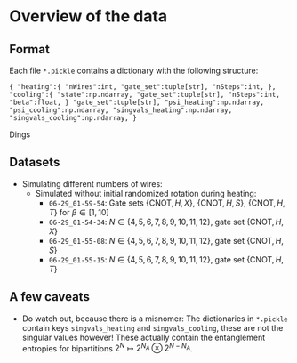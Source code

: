 # Overview of the data

## Format

Each file `*.pickle` contains a dictionary with the following structure:

``
{
    "heating":{
        "nWires":int,
        "gate_set":tuple[str],
        "nSteps":int,
    },
    "cooling":{
        "state":np.ndarray,
        "gate_set":tuple[str],
        "nSteps":int,
        "beta":float,
    }
    "gate_set":tuple[str],
    "psi_heating":np.ndarray,
    "psi_cooling":np.ndarray,
    "singvals_heating":np.ndarray,
    "singvals_cooling":np.ndarray,
}
``

Dings

## Datasets

* Simulating different numbers of wires:
    * Simulated without initial randomized rotation during heating:
        * `06-29_01-59-54`: Gate sets $`\{\text{CNOT},H,X\}`$, $\{\text{CNOT},H,S\}$, $\{\text{CNOT},H,T\}$ for $\beta\in [1,10]$
        * `06-29_01-54-34`: $N\in\{4,5,6,7,8,9,10,11,12\}$, gate set $\{\text{CNOT},H,X\}$
        * `06-29_01-55-08`: $N\in\{4,5,6,7,8,9,10,11,12\}$, gate set $\{\text{CNOT},H,S\}$
        * `06-29_01-55-15`: $N\in\{4,5,6,7,8,9,10,11,12\}$, gate set $\{\text{CNOT},H,T\}$

## A few caveats

* Do watch out, because there is a misnomer: The dictionaries in `*.pickle` contain keys `singvals_heating` and `singvals_cooling`, these are not the singular values however! These actually contain the entanglement entropies for bipartitions $2^N\mapsto 2^{N_A}\otimes 2^{N-N_A}$.